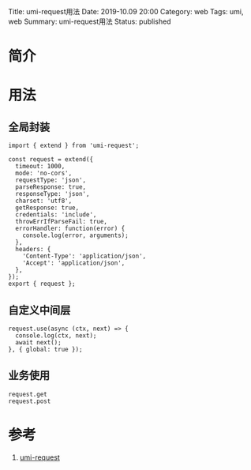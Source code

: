 Title: umi-request用法
Date: 2019-10.09 20:00
Category: web
Tags: umi, web
Summary: umi-request用法
Status: published

# 简介

# 用法

## 全局封装

```
import { extend } from 'umi-request';

const request = extend({
  timeout: 1000,
  mode: 'no-cors',
  requestType: 'json',
  parseResponse: true,
  responseType: 'json',
  charset: 'utf8',
  getResponse: true,
  credentials: 'include',
  throwErrIfParseFail: true,
  errorHandler: function(error) {
    console.log(error, arguments);
  },
  headers: {
    'Content-Type': 'application/json',
    'Accept': 'application/json',
  },
});
export { request };
```


## 自定义中间层

```
request.use(async (ctx, next) => {
  console.log(ctx, next);
  await next();
}, { global: true });
```

## 业务使用

```
request.get
request.post
```

# 参考

1. [umi-request](https://github.com/umijs/umi-request)


